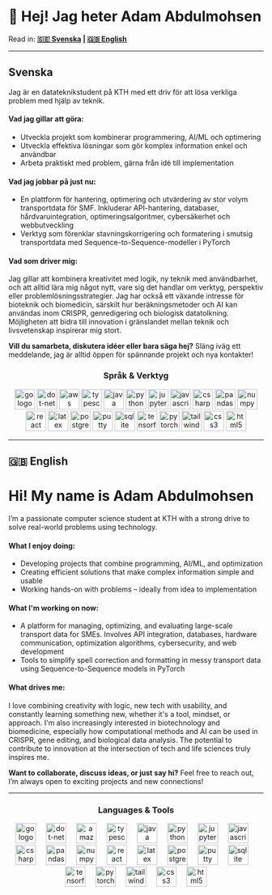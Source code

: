 <h1 align="left">👋 Hej! Jag heter Adam Abdulmohsen</h1>

<p align="left">
Read in: <b><a href="#swedish-tab">🇸🇪 Svenska</a> | <a href="#english-tab">🇬🇧 English</a></b>
</p>

---

## Svenska

<div id="swedish-tab">
  <p>
    Jag är en datateknikstudent på KTH med ett driv för att lösa verkliga problem med hjälp av teknik.
  </p>

  <h4> Vad jag gillar att göra:</h4>
  <ul>
    <li>Utveckla projekt som kombinerar programmering, AI/ML och optimering</li>
    <li>Utveckla effektiva lösningar som gör komplex information enkel och användbar</li>
    <li>Arbeta praktiskt med problem, gärna från idé till implementation</li>
  </ul>

  <h4> Vad jag jobbar på just nu:</h4>
  <ul>
    <li>En plattform för hantering, optimering och utvärdering av stor volym transportdata för SMF. Inkluderar API-hantering, databaser, hårdvaruintegration, optimeringsalgoritmer, cybersäkerhet och webbutveckling</li>
    <li>Verktyg som förenklar stavningskorrigering och formatering i smutsig transportdata med Sequence-to-Sequence-modeller i PyTorch</li>
  </ul>

  <h4> Vad som driver mig:</h4>
  <p>
    Jag gillar att kombinera kreativitet med logik, ny teknik med användbarhet, och att alltid lära mig något nytt, vare sig det handlar om verktyg, perspektiv eller problemlösningsstrategier. Jag har också ett växande intresse för bioteknik och biomedicin, särskilt hur beräkningsmetoder och AI kan användas inom CRISPR, genredigering och biologisk datatolkning. Möjligheten att bidra till innovation i gränslandet mellan teknik och livsvetenskap inspirerar mig stort.
  </p>

  <p><strong> Vill du samarbeta, diskutera idéer eller bara säga hej?</strong>  
  Släng iväg ett meddelande, jag är alltid öppen för spännande projekt och nya kontakter!</p>
</div>



<h3 align="center"> Språk & Verktyg</h3>

<div align="center">
  <img src="https://cdn.jsdelivr.net/gh/devicons/devicon/icons/go/go-original.svg" style="height: 40px; max-width: 50px;" alt="go logo" />
  <img src="https://cdn.jsdelivr.net/gh/devicons/devicon/icons/dot-net/dot-net-plain.svg" style="height: 40px; max-width: 50px;" alt="dot-net logo" />
  <img src="https://cdn.jsdelivr.net/gh/devicons/devicon/icons/amazonwebservices/amazonwebservices-original.svg" style="height: 40px; max-width: 50px;" alt="aws logo" />
  <img src="https://cdn.jsdelivr.net/gh/devicons/devicon/icons/typescript/typescript-original.svg" style="height: 40px; max-width: 50px;" alt="typescript logo" />
  <img src="https://cdn.jsdelivr.net/gh/devicons/devicon/icons/java/java-original.svg" style="height: 40px; max-width: 50px;" alt="java logo" />
  <img src="https://cdn.jsdelivr.net/gh/devicons/devicon/icons/python/python-original.svg" style="height: 40px; max-width: 50px;" alt="python logo" />
  <img src="https://cdn.jsdelivr.net/gh/devicons/devicon/icons/jupyter/jupyter-original.svg" style="height: 40px; max-width: 50px;" alt="jupyter logo" />
  <img src="https://cdn.jsdelivr.net/gh/devicons/devicon/icons/javascript/javascript-original.svg" style="height: 40px; max-width: 50px;" alt="javascript logo" />
  <img src="https://cdn.jsdelivr.net/gh/devicons/devicon/icons/csharp/csharp-original.svg" style="height: 40px; max-width: 50px;" alt="csharp logo" />
  <img src="https://cdn.jsdelivr.net/gh/devicons/devicon/icons/pandas/pandas-original.svg" style="height: 40px; max-width: 50px;" alt="pandas logo" />
  <img src="https://cdn.jsdelivr.net/gh/devicons/devicon/icons/numpy/numpy-original.svg" style="height: 40px; max-width: 50px;" alt="numpy logo" />
  <img src="https://cdn.jsdelivr.net/gh/devicons/devicon/icons/react/react-original.svg" style="height: 40px; max-width: 50px;" alt="react logo" />
  <img src="https://cdn.jsdelivr.net/gh/devicons/devicon/icons/latex/latex-original.svg" style="height: 40px; max-width: 50px;" alt="latex logo" />
  <img src="https://cdn.jsdelivr.net/gh/devicons/devicon/icons/postgresql/postgresql-original.svg" style="height: 40px; max-width: 50px;" alt="postgresql logo" />
  <img src="https://cdn.jsdelivr.net/gh/devicons/devicon/icons/putty/putty-original.svg" style="height: 40px; max-width: 50px;" alt="putty logo" />
  <img src="https://cdn.jsdelivr.net/gh/devicons/devicon/icons/sqlite/sqlite-original.svg" style="height: 40px; max-width: 50px;" alt="sqlite logo" />
  <img src="https://cdn.jsdelivr.net/gh/devicons/devicon/icons/tensorflow/tensorflow-original.svg" style="height: 40px; max-width: 50px;" alt="tensorflow logo" />
  <img src="https://cdn.jsdelivr.net/gh/devicons/devicon/icons/pytorch/pytorch-original.svg" style="height: 40px; max-width: 50px;" alt="pytorch logo" />
  <img src="https://cdn.jsdelivr.net/gh/devicons/devicon/icons/tailwindcss/tailwindcss-plain.svg" style="height: 40px; max-width: 50px;" alt="tailwindcss logo" />
  <img src="https://cdn.jsdelivr.net/gh/devicons/devicon/icons/css3/css3-original.svg" style="height: 40px; max-width: 50px;" alt="css3 logo" />
  <img src="https://cdn.jsdelivr.net/gh/devicons/devicon/icons/html5/html5-original.svg" style="height: 40px; max-width: 50px;" alt="html5 logo" />
</div>

---

## 🇬🇧 English
<h1 align="left"> Hi! My name is Adam Abdulmohsen</h1>

<div id="english-tab">
  <p>
    I’m a passionate computer science student at KTH with a strong drive to solve real-world problems using technology.
  </p>

  <h4> What I enjoy doing:</h4>
  <ul>
    <li>Developing projects that combine programming, AI/ML, and optimization</li>
    <li>Creating efficient solutions that make complex information simple and usable</li>
    <li>Working hands-on with problems – ideally from idea to implementation</li>
  </ul>

  <h4> What I'm working on now:</h4>
  <ul>
    <li>A platform for managing, optimizing, and evaluating large-scale transport data for SMEs. Involves API integration, databases, hardware communication, optimization algorithms, cybersecurity, and web development</li>
    <li>Tools to simplify spell correction and formatting in messy transport data using Sequence-to-Sequence models in PyTorch</li>
  </ul>

  <h4> What drives me:</h4>
  <p>
    I love combining creativity with logic, new tech with usability, and constantly learning something new, whether it's a tool, mindset, or approach.  
    I'm also increasingly interested in biotechnology and biomedicine, especially how computational methods and AI can be used in CRISPR, gene editing, and biological data analysis. The potential to contribute to innovation at the intersection of tech and life sciences truly inspires me.
  </p>

  <p><strong> Want to collaborate, discuss ideas, or just say hi?</strong>  
  Feel free to reach out, I’m always open to exciting projects and new connections!</p>
</div>

---

<h3 align="center">Languages & Tools</h3>

<div align="center">
  <img src="https://cdn.jsdelivr.net/gh/devicons/devicon/icons/go/go-original-wordmark.svg" height="40" alt="go logo"  />
  <img width="12" />
  <img src="https://cdn.jsdelivr.net/gh/devicons/devicon/icons/dot-net/dot-net-plain-wordmark.svg" height="40" alt="dot-net logo"  />
  <img width="12" />
  <img src="https://cdn.jsdelivr.net/gh/devicons/devicon/icons/amazonwebservices/amazonwebservices-line-wordmark.svg" height="40" alt="amazonwebservices logo"  />
  <img width="12" />
  <img src="https://cdn.jsdelivr.net/gh/devicons/devicon/icons/typescript/typescript-original.svg" height="40" alt="typescript logo"  />
  <img width="12" />
  <img src="https://cdn.jsdelivr.net/gh/devicons/devicon/icons/java/java-original.svg" height="40" alt="java logo"  />
  <img width="12" />
  <img src="https://cdn.jsdelivr.net/gh/devicons/devicon/icons/python/python-original.svg" height="40" alt="python logo"  />
  <img width="12" />
  <img src="https://cdn.jsdelivr.net/gh/devicons/devicon/icons/jupyter/jupyter-original.svg" height="40" alt="jupyter logo"  />
  <img width="12" />
  <img src="https://cdn.jsdelivr.net/gh/devicons/devicon/icons/javascript/javascript-original.svg" height="40" alt="javascript logo"  />
  <img width="12" />
  <img src="https://cdn.jsdelivr.net/gh/devicons/devicon/icons/csharp/csharp-original.svg" height="40" alt="csharp logo"  />
  <img width="12" />
  <img src="https://cdn.jsdelivr.net/gh/devicons/devicon/icons/pandas/pandas-original.svg" height="40" alt="pandas logo"  />
  <img width="12" />
  <img src="https://cdn.jsdelivr.net/gh/devicons/devicon/icons/numpy/numpy-original.svg" height="40" alt="numpy logo"  />
  <img width="12" />
  <img src="https://cdn.jsdelivr.net/gh/devicons/devicon/icons/react/react-original.svg" height="40" alt="react logo"  />
  <img width="12" />
  <img src="https://cdn.jsdelivr.net/gh/devicons/devicon/icons/latex/latex-original.svg" height="40" alt="latex logo"  />
  <img width="12" />
  <img src="https://cdn.jsdelivr.net/gh/devicons/devicon/icons/postgresql/postgresql-original.svg" height="40" alt="postgresql logo"  />
  <img width="12" />
  <img src="https://cdn.jsdelivr.net/gh/devicons/devicon/icons/putty/putty-original.svg" height="40" alt="putty logo"  />
  <img width="12" />
  <img src="https://cdn.jsdelivr.net/gh/devicons/devicon/icons/sqlite/sqlite-original.svg" height="40" alt="sqlite logo"  />
  <img width="12" />
  <img src="https://cdn.jsdelivr.net/gh/devicons/devicon/icons/tensorflow/tensorflow-original.svg" height="40" alt="tensorflow logo"  />
  <img width="12" />
  <img src="https://cdn.jsdelivr.net/gh/devicons/devicon/icons/pytorch/pytorch-original.svg" height="40" alt="pytorch logo"  />
  <img width="12" />
  <img src="https://cdn.jsdelivr.net/gh/devicons/devicon/icons/tailwindcss/tailwindcss-original-wordmark.svg" height="40" alt="tailwindcss logo"  />
  <img width="12" />
  <img src="https://cdn.jsdelivr.net/gh/devicons/devicon/icons/css3/css3-original.svg" height="40" alt="css3 logo"  />
  <img width="12" />
  <img src="https://cdn.jsdelivr.net/gh/devicons/devicon/icons/html5/html5-original.svg" height="40" alt="html5 logo"  />
</div>
